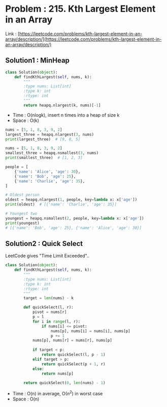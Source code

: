 # Problem : 215. Kth Largest Element in an Array
Link : [https://leetcode.com/problems/kth-largest-element-in-an-array/description/](https://leetcode.com/problems/kth-largest-element-in-an-array/description/)

## Solution1 : MinHeap
```python
class Solution(object):
    def findKthLargest(self, nums, k):
        """
        :type nums: List[int]
        :type k: int
        :rtype: int
        """
        return heapq.nlargest(k, nums)[-1]
```
- Time : O(nlogk), insert n times into a heap of size k
- Space : O(k)
```python
nums = [5, 1, 8, 3, 9, 2]
largest_three = heapq.nlargest(3, nums)
print(largest_three)  # [9, 8, 5]

nums = [5, 1, 8, 3, 9, 2]
smallest_three = heapq.nsmallest(3, nums)
print(smallest_three)  # [1, 2, 3]

people = [
    {'name': 'Alice', 'age': 30},
    {'name': 'Bob', 'age': 25},
    {'name': 'Charlie', 'age': 35},
]

# Oldest person
oldest = heapq.nlargest(1, people, key=lambda x: x['age'])
print(oldest)  # [{'name': 'Charlie', 'age': 35}]

# Youngest two
youngest = heapq.nsmallest(2, people, key=lambda x: x['age'])
print(youngest)
# [{'name': 'Bob', 'age': 25}, {'name': 'Alice', 'age': 30}]
```

## Solution2 : Quick Select
LeetCode gives "Time Limit Exceeded"..
```python
class Solution(object):
    def findKthLargest(self, nums, k):
        """
        :type nums: List[int]
        :type k: int
        :rtype: int
        """
        target = len(nums) - k

        def quickSelect(l, r):
            pivot = nums[r]
            p = l
            for i in range(l, r):
                if nums[i] <= pivot:
                    nums[p], nums[i] = nums[i], nums[p]
                    p += 1
            nums[p], nums[r] = nums[r], nums[p]
                
            if target < p:
                return quickSelect(l, p - 1)
            elif target > p:
                return quickSelect(p + 1, r)
            else:
                return nums[p]
        
        return quickSelect(0, len(nums) - 1)
```
- Time : O(n) in average, O($n^2$) in worst case
- Space : O(n)
